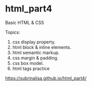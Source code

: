 # html_part4
Basic HTML &amp; CSS

Topics:
1. css display property.
2. html block & inline elements.
3. html semantic markup.
4. css margin & padding.
5. css box model.
6. html tags practice

https://subrinalisa.github.io/html_part4/
